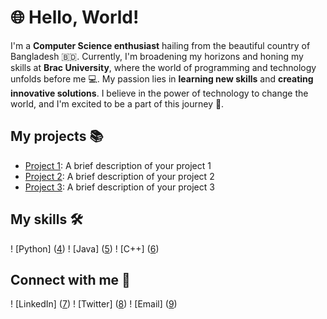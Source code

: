 # 🌐 Hello, World!

I'm a **Computer Science enthusiast** hailing from the beautiful country of Bangladesh 🇧🇩.
Currently, I'm broadening my horizons and honing my skills at **Brac University**, where the
world of programming and technology unfolds before me 💻.
My passion lies in **learning new skills** and **creating innovative solutions**. I believe in
the power of technology to change the world, and I'm excited to be a part of this journey 🚀.

## My projects 📚

- [Project 1](https://www.sitepoint.com/github-profile-readme/): A brief description of your project 1
- [Project 2](https://dev.to/quine/7-tips-to-build-your-github-profile-like-a-pro-38bg): A brief description of your project 2
- [Project 3](https://bizbergthemes.com/crafting-an-impressive-github-profile-a-comprehensive-guide/): A brief description of your project 3

## My skills 🛠️

! [Python] ([4](https://img.shields.io/badge/))
! [Java] ([5](https://img.shields.io/badge/))
! [C++] ([6](https://img.shields.io/badge/))

## Connect with me 🤝

! [LinkedIn] ([7](https://img.shields.io/badge/))
! [Twitter] ([8](https://img.shields.io/badge/))
! [Email] ([9](https://img.shields.io/badge/))

